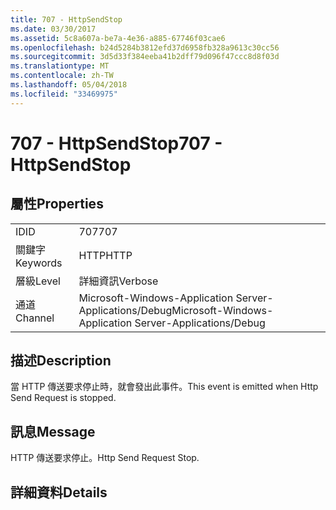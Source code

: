 ```yaml
---
title: 707 - HttpSendStop
ms.date: 03/30/2017
ms.assetid: 5c8a607a-be7a-4e36-a885-67746f03cae6
ms.openlocfilehash: b24d5284b3812efd37d6958fb328a9613c30cc56
ms.sourcegitcommit: 3d5d33f384eeba41b2dff79d096f47ccc8d8f03d
ms.translationtype: MT
ms.contentlocale: zh-TW
ms.lasthandoff: 05/04/2018
ms.locfileid: "33469975"
---
```

# <a name="707---httpsendstop"></a><span data-ttu-id="cdf53-102">707 - HttpSendStop</span><span class="sxs-lookup"><span data-stu-id="cdf53-102">707 - HttpSendStop</span></span>
## <a name="properties"></a><span data-ttu-id="cdf53-103">屬性</span><span class="sxs-lookup"><span data-stu-id="cdf53-103">Properties</span></span>  
  
|||  
|-|-|  
|<span data-ttu-id="cdf53-104">ID</span><span class="sxs-lookup"><span data-stu-id="cdf53-104">ID</span></span>|<span data-ttu-id="cdf53-105">707</span><span class="sxs-lookup"><span data-stu-id="cdf53-105">707</span></span>|  
|<span data-ttu-id="cdf53-106">關鍵字</span><span class="sxs-lookup"><span data-stu-id="cdf53-106">Keywords</span></span>|<span data-ttu-id="cdf53-107">HTTP</span><span class="sxs-lookup"><span data-stu-id="cdf53-107">HTTP</span></span>|  
|<span data-ttu-id="cdf53-108">層級</span><span class="sxs-lookup"><span data-stu-id="cdf53-108">Level</span></span>|<span data-ttu-id="cdf53-109">詳細資訊</span><span class="sxs-lookup"><span data-stu-id="cdf53-109">Verbose</span></span>|  
|<span data-ttu-id="cdf53-110">通道</span><span class="sxs-lookup"><span data-stu-id="cdf53-110">Channel</span></span>|<span data-ttu-id="cdf53-111">Microsoft-Windows-Application Server-Applications/Debug</span><span class="sxs-lookup"><span data-stu-id="cdf53-111">Microsoft-Windows-Application Server-Applications/Debug</span></span>|  
  
## <a name="description"></a><span data-ttu-id="cdf53-112">描述</span><span class="sxs-lookup"><span data-stu-id="cdf53-112">Description</span></span>  
 <span data-ttu-id="cdf53-113">當 HTTP 傳送要求停止時，就會發出此事件。</span><span class="sxs-lookup"><span data-stu-id="cdf53-113">This event is emitted when Http Send Request is stopped.</span></span>  
  
## <a name="message"></a><span data-ttu-id="cdf53-114">訊息</span><span class="sxs-lookup"><span data-stu-id="cdf53-114">Message</span></span>  
 <span data-ttu-id="cdf53-115">HTTP 傳送要求停止。</span><span class="sxs-lookup"><span data-stu-id="cdf53-115">Http Send Request Stop.</span></span>  
  
## <a name="details"></a><span data-ttu-id="cdf53-116">詳細資料</span><span class="sxs-lookup"><span data-stu-id="cdf53-116">Details</span></span>
